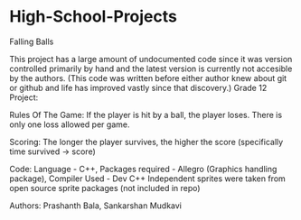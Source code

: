 High-School-Projects
====================

Falling Balls

This project has a large amount of undocumented code since it was version controlled primarily by hand and the latest version is currently not accesible by the authors. (This code was written before either author knew about git or github and life has improved vastly since that discovery.)
Grade 12 Project:

Rules Of The Game:
If the player is hit by a ball, the player loses.
There is only one loss allowed per game.

Scoring:
The longer the player survives, the higher the score (specifically time survived -> score)

Code:
Language - C++,
Packages required - Allegro (Graphics handling package),
Compiler Used - Dev C++
Independent sprites were taken from open source sprite packages (not included in repo) 

Authors:
Prashanth Bala,
Sankarshan Mudkavi
